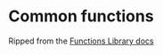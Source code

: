 # Common functions

Ripped from the [Functions Library docs](https://learn.microsoft.com/en-us/azure/data-explorer/kusto/functions-library/functions-library)
